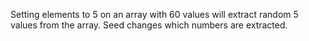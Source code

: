 Setting elements to 5 on an array with 60 values will extract random 5 values from the array.
Seed changes which numbers are extracted.
